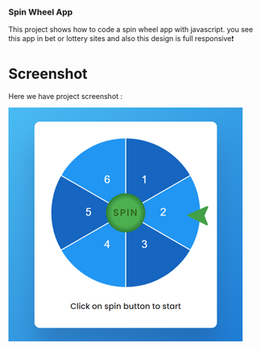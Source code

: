 
### Spin Wheel App
  This project shows how to code a spin wheel app with javascript. you see this app in bet or lottery sites and also this design is full responsive❗️

# Screenshot
Here we have project screenshot :

![screenshot](screenshot.jpg)
